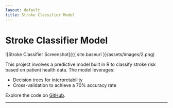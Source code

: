 ```yaml
---
layout: default
title: Stroke Classifier Model
---
```


# Stroke Classifier Model

![Stroke Classifier Screenshot]({{ site.baseurl }}/assets/images/2.png)

This project involves a predictive model built in R to classify stroke risk based on patient health data. The model leverages:
- Decision trees for interpretability
- Cross-validation to achieve a 70% accuracy rate

Explore the code on [GitHub](https://github.com/your-repo-link).

---
